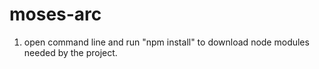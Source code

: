 # moses-arc
1. open command line and run "npm install" to download node modules needed by the project.
